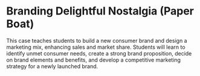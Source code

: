 # Branding Delightful Nostalgia (Paper Boat)
This case teaches students to build a new consumer brand and design a marketing mix, enhancing sales and market share. Students will learn to identify unmet consumer needs, create a strong brand proposition, decide on brand elements and benefits, and develop a competitive marketing strategy for a newly launched brand.
